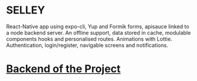 # SELLEY
React-Native app using expo-cli, Yup and Formik forms, apisauce linked to a node backend server. An offline support, data stored in cache, modulable components hooks and personalised routes. Animations with Lottie. Authentication, login/register, navigable screens and notifications.


# [Backend of the Project](https://github.com/himansh-gjr/SELLEY-Backend---Node)
